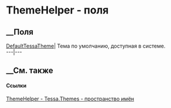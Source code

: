 # ThemeHelper - поля
##  __Поля
[DefaultTessaTheme](F_Tessa_Themes_ThemeHelper_DefaultTessaTheme.htm)|  Тема
по умолчанию, доступная в системе.  
---|---  
## __См. также
#### Ссылки
[ThemeHelper - ](T_Tessa_Themes_ThemeHelper.htm)
[Tessa.Themes - пространство имён](N_Tessa_Themes.htm)
